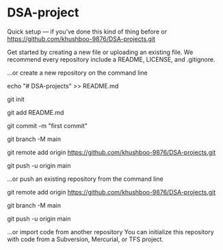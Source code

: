 # DSA-project





Quick setup — if you’ve done this kind of thing before
or	
https://github.com/khushboo-9876/DSA-projects.git


Get started by creating a new file or uploading an existing file. We recommend every repository include a README, LICENSE, and .gitignore.

…or create a new repository on the command line

echo "# DSA-projects" >> README.md

git init

git add README.md

git commit -m "first commit"

git branch -M main

git remote add origin https://github.com/khushboo-9876/DSA-projects.git

git push -u origin main

…or push an existing repository from the command line

git remote add origin https://github.com/khushboo-9876/DSA-projects.git

git branch -M main

git push -u origin main


…or import code from another repository
You can initialize this repository with code from a Subversion, Mercurial, or TFS project.
